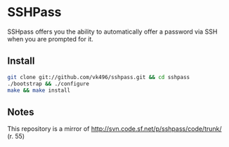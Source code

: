 # SSHPass

SSHpass offers you the ability to automatically offer a password via SSH when
you are prompted for it.

## Install

```bash
git clone git://github.com/vk496/sshpass.git && cd sshpass
./bootstrap && ./configure
make && make install
```

## Notes

This repository is a mirror of http://svn.code.sf.net/p/sshpass/code/trunk/ (r. 55)
